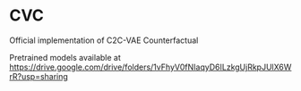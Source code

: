 # CVC
Official implementation of C2C-VAE Counterfactual

Pretrained models available at https://drive.google.com/drive/folders/1vFhyV0fNIaqyD6ILzkgUjRkpJUlX6WrR?usp=sharing
